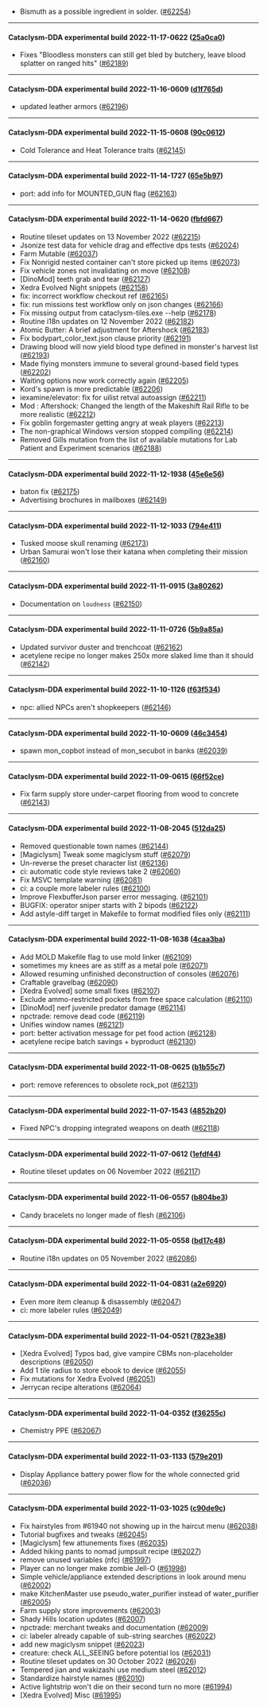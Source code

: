 * Bismuth as a possible ingredient in solder. ([#62254](https://github.com/CleverRaven/Cataclysm-DDA/pull/62254))

---

#### Cataclysm-DDA experimental build 2022-11-17-0622 ([25a0ca0](https://github.com/CleverRaven/Cataclysm-DDA/releases/tag/cdda-experimental-2022-11-17-0622))

* Fixes "Bloodless monsters can still get bled by butchery, leave blood splatter on ranged hits" ([#62189](https://github.com/CleverRaven/Cataclysm-DDA/pull/62189))

---

#### Cataclysm-DDA experimental build 2022-11-16-0609 ([d1f765d](https://github.com/CleverRaven/Cataclysm-DDA/releases/tag/cdda-experimental-2022-11-16-0609))

* updated leather armors ([#62196](https://github.com/CleverRaven/Cataclysm-DDA/pull/62196))

---

#### Cataclysm-DDA experimental build 2022-11-15-0608 ([90c0612](https://github.com/CleverRaven/Cataclysm-DDA/releases/tag/cdda-experimental-2022-11-15-0608))

* Cold Tolerance and Heat Tolerance traits ([#62145](https://github.com/CleverRaven/Cataclysm-DDA/pull/62145))

---

#### Cataclysm-DDA experimental build 2022-11-14-1727 ([65e5b97](https://github.com/CleverRaven/Cataclysm-DDA/releases/tag/cdda-experimental-2022-11-14-1727))

* port: add info for MOUNTED_GUN flag ([#62163](https://github.com/CleverRaven/Cataclysm-DDA/pull/62163))

---

#### Cataclysm-DDA experimental build 2022-11-14-0620 ([fbfd667](https://github.com/CleverRaven/Cataclysm-DDA/releases/tag/cdda-experimental-2022-11-14-0620))

* Routine tileset updates on 13 November 2022 ([#62215](https://github.com/CleverRaven/Cataclysm-DDA/pull/62215))
* Jsonize test data for vehicle drag and effective dps tests ([#62024](https://github.com/CleverRaven/Cataclysm-DDA/pull/62024))
* Farm Mutable ([#62037](https://github.com/CleverRaven/Cataclysm-DDA/pull/62037))
* Fix Nonrigid nested container can't store picked up items ([#62073](https://github.com/CleverRaven/Cataclysm-DDA/pull/62073))
* Fix vehicle zones not invalidating on move ([#62108](https://github.com/CleverRaven/Cataclysm-DDA/pull/62108))
* [DinoMod] teeth grab and tear ([#62127](https://github.com/CleverRaven/Cataclysm-DDA/pull/62127))
* Xedra Evolved Night snippets ([#62158](https://github.com/CleverRaven/Cataclysm-DDA/pull/62158))
* fix: incorrect workflow checkout ref ([#62165](https://github.com/CleverRaven/Cataclysm-DDA/pull/62165))
* fix: run missions test workflow only on json changes ([#62166](https://github.com/CleverRaven/Cataclysm-DDA/pull/62166))
* Fix missing output from cataclysm-tiles.exe --help ([#62178](https://github.com/CleverRaven/Cataclysm-DDA/pull/62178))
* Routine i18n updates on 12 November 2022 ([#62182](https://github.com/CleverRaven/Cataclysm-DDA/pull/62182))
* Atomic Butter: A brief adjustment for Aftershock ([#62183](https://github.com/CleverRaven/Cataclysm-DDA/pull/62183))
* Fix bodypart_color_text.json clause priority ([#62191](https://github.com/CleverRaven/Cataclysm-DDA/pull/62191))
* Drawing blood will now yield blood type defined in monster's harvest list ([#62193](https://github.com/CleverRaven/Cataclysm-DDA/pull/62193))
* Made flying monsters immune to several ground-based field types ([#62202](https://github.com/CleverRaven/Cataclysm-DDA/pull/62202))
* Waiting options now work correctly again ([#62205](https://github.com/CleverRaven/Cataclysm-DDA/pull/62205))
* Kord's spawn is more predictable ([#62206](https://github.com/CleverRaven/Cataclysm-DDA/pull/62206))
* iexamine/elevator: fix for uilist retval autoassign ([#62211](https://github.com/CleverRaven/Cataclysm-DDA/pull/62211))
* Mod : Aftershock: Changed the length of the Makeshift Rail Rifle to be more realistic ([#62212](https://github.com/CleverRaven/Cataclysm-DDA/pull/62212))
* Fix goblin forgemaster getting angry at weak players ([#62213](https://github.com/CleverRaven/Cataclysm-DDA/pull/62213))
* The non-graphical Windows version stopped compiling ([#62214](https://github.com/CleverRaven/Cataclysm-DDA/pull/62214))
* Removed Gills mutation from the list of available mutations for Lab Patient and Experiment scenarios ([#62188](https://github.com/CleverRaven/Cataclysm-DDA/pull/62188))

---

#### Cataclysm-DDA experimental build 2022-11-12-1938 ([45e6e56](https://github.com/CleverRaven/Cataclysm-DDA/releases/tag/cdda-experimental-2022-11-12-1938))

* baton fix ([#62175](https://github.com/CleverRaven/Cataclysm-DDA/pull/62175))
* Advertising brochures in mailboxes ([#62149](https://github.com/CleverRaven/Cataclysm-DDA/pull/62149))

---

#### Cataclysm-DDA experimental build 2022-11-12-1033 ([794e411](https://github.com/CleverRaven/Cataclysm-DDA/releases/tag/cdda-experimental-2022-11-12-1033))

* Tusked moose skull renaming ([#62173](https://github.com/CleverRaven/Cataclysm-DDA/pull/62173))
* Urban Samurai won't lose their katana when completing their mission ([#62160](https://github.com/CleverRaven/Cataclysm-DDA/pull/62160))

---

#### Cataclysm-DDA experimental build 2022-11-11-0915 ([3a80262](https://github.com/CleverRaven/Cataclysm-DDA/releases/tag/cdda-experimental-2022-11-11-0915))

* Documentation on `loudness` ([#62150](https://github.com/CleverRaven/Cataclysm-DDA/pull/62150))

---

#### Cataclysm-DDA experimental build 2022-11-11-0726 ([5b9a85a](https://github.com/CleverRaven/Cataclysm-DDA/releases/tag/cdda-experimental-2022-11-11-0726))

* Updated survivor duster and trenchcoat ([#62162](https://github.com/CleverRaven/Cataclysm-DDA/pull/62162))
* acetylene recipe no longer makes 250x more slaked lime than it should ([#62142](https://github.com/CleverRaven/Cataclysm-DDA/pull/62142))

---

#### Cataclysm-DDA experimental build 2022-11-10-1126 ([f63f534](https://github.com/CleverRaven/Cataclysm-DDA/releases/tag/cdda-experimental-2022-11-10-1126))

* npc: allied NPCs aren't shopkeepers ([#62146](https://github.com/CleverRaven/Cataclysm-DDA/pull/62146))

---

#### Cataclysm-DDA experimental build 2022-11-10-0609 ([46c3454](https://github.com/CleverRaven/Cataclysm-DDA/releases/tag/cdda-experimental-2022-11-10-0609))

* spawn mon_copbot instead of mon_secubot in banks ([#62039](https://github.com/CleverRaven/Cataclysm-DDA/pull/62039))

---

#### Cataclysm-DDA experimental build 2022-11-09-0615 ([66f52ce](https://github.com/CleverRaven/Cataclysm-DDA/releases/tag/cdda-experimental-2022-11-09-0615))

* Fix farm supply store under-carpet flooring from wood to concrete ([#62143](https://github.com/CleverRaven/Cataclysm-DDA/pull/62143))

---

#### Cataclysm-DDA experimental build 2022-11-08-2045 ([512da25](https://github.com/CleverRaven/Cataclysm-DDA/releases/tag/cdda-experimental-2022-11-08-2045))

* Removed questionable town names ([#62144](https://github.com/CleverRaven/Cataclysm-DDA/pull/62144))
* [Magiclysm] Tweak some magiclysm stuff ([#62079](https://github.com/CleverRaven/Cataclysm-DDA/pull/62079))
* Un-reverse the preset character list ([#62136](https://github.com/CleverRaven/Cataclysm-DDA/pull/62136))
* ci: automatic code style reviews take 2 ([#62060](https://github.com/CleverRaven/Cataclysm-DDA/pull/62060))
* Fix MSVC template warning ([#62081](https://github.com/CleverRaven/Cataclysm-DDA/pull/62081))
* ci: a couple more labeler rules ([#62100](https://github.com/CleverRaven/Cataclysm-DDA/pull/62100))
* Improve FlexbufferJson parser error messaging. ([#62101](https://github.com/CleverRaven/Cataclysm-DDA/pull/62101))
* BUGFIX: operator sniper starts with 2 bipods ([#62122](https://github.com/CleverRaven/Cataclysm-DDA/pull/62122))
* Add astyle-diff target in Makefile to format modified files only ([#62111](https://github.com/CleverRaven/Cataclysm-DDA/pull/62111))

---

#### Cataclysm-DDA experimental build 2022-11-08-1638 ([4caa3ba](https://github.com/CleverRaven/Cataclysm-DDA/releases/tag/cdda-experimental-2022-11-08-1638))

* Add MOLD Makefile flag to use mold linker ([#62109](https://github.com/CleverRaven/Cataclysm-DDA/pull/62109))
* sometimes my knees are as stiff as a metal pole ([#62071](https://github.com/CleverRaven/Cataclysm-DDA/pull/62071))
* Allowed resuming unfinished deconstruction of consoles ([#62076](https://github.com/CleverRaven/Cataclysm-DDA/pull/62076))
* Craftable gravelbag ([#62090](https://github.com/CleverRaven/Cataclysm-DDA/pull/62090))
* [Xedra Evolved] some small fixes ([#62107](https://github.com/CleverRaven/Cataclysm-DDA/pull/62107))
* Exclude ammo-restricted pockets from free space calculation ([#62110](https://github.com/CleverRaven/Cataclysm-DDA/pull/62110))
* [DinoMod] nerf juvenile predator damage ([#62114](https://github.com/CleverRaven/Cataclysm-DDA/pull/62114))
* npctrade: remove dead code ([#62119](https://github.com/CleverRaven/Cataclysm-DDA/pull/62119))
* Unifies window names ([#62121](https://github.com/CleverRaven/Cataclysm-DDA/pull/62121))
* port: better activation message for pet food action ([#62128](https://github.com/CleverRaven/Cataclysm-DDA/pull/62128))
* acetylene recipe batch savings + byproduct ([#62130](https://github.com/CleverRaven/Cataclysm-DDA/pull/62130))

---

#### Cataclysm-DDA experimental build 2022-11-08-0625 ([b1b55c7](https://github.com/CleverRaven/Cataclysm-DDA/releases/tag/cdda-experimental-2022-11-08-0625))

* port: remove references to obsolete rock_pot ([#62131](https://github.com/CleverRaven/Cataclysm-DDA/pull/62131))

---

#### Cataclysm-DDA experimental build 2022-11-07-1543 ([4852b20](https://github.com/CleverRaven/Cataclysm-DDA/releases/tag/cdda-experimental-2022-11-07-1543))

* Fixed NPC's dropping integrated weapons on death ([#62118](https://github.com/CleverRaven/Cataclysm-DDA/pull/62118))

---

#### Cataclysm-DDA experimental build 2022-11-07-0612 ([1efdf44](https://github.com/CleverRaven/Cataclysm-DDA/releases/tag/cdda-experimental-2022-11-07-0612))

* Routine tileset updates on 06 November 2022 ([#62117](https://github.com/CleverRaven/Cataclysm-DDA/pull/62117))

---

#### Cataclysm-DDA experimental build 2022-11-06-0557 ([b804be3](https://github.com/CleverRaven/Cataclysm-DDA/releases/tag/cdda-experimental-2022-11-06-0557))

* Candy bracelets no longer made of flesh ([#62106](https://github.com/CleverRaven/Cataclysm-DDA/pull/62106))

---

#### Cataclysm-DDA experimental build 2022-11-05-0558 ([bd17c48](https://github.com/CleverRaven/Cataclysm-DDA/releases/tag/cdda-experimental-2022-11-05-0558))

* Routine i18n updates on 05 November 2022 ([#62086](https://github.com/CleverRaven/Cataclysm-DDA/pull/62086))

---

#### Cataclysm-DDA experimental build 2022-11-04-0831 ([a2e6920](https://github.com/CleverRaven/Cataclysm-DDA/releases/tag/cdda-experimental-2022-11-04-0831))

* Even more item cleanup & disassembly ([#62047](https://github.com/CleverRaven/Cataclysm-DDA/pull/62047))
* ci: more labeler rules ([#62049](https://github.com/CleverRaven/Cataclysm-DDA/pull/62049))

---

#### Cataclysm-DDA experimental build 2022-11-04-0521 ([7823e38](https://github.com/CleverRaven/Cataclysm-DDA/releases/tag/cdda-experimental-2022-11-04-0521))

* [Xedra Evolved] Typos bad, give vampire CBMs non-placeholder descriptions ([#62050](https://github.com/CleverRaven/Cataclysm-DDA/pull/62050))
* Add 1 tile radius to store ebook to device ([#62055](https://github.com/CleverRaven/Cataclysm-DDA/pull/62055))
* Fix mutations for Xedra Evolved ([#62051](https://github.com/CleverRaven/Cataclysm-DDA/pull/62051))
* Jerrycan recipe alterations ([#62064](https://github.com/CleverRaven/Cataclysm-DDA/pull/62064))

---

#### Cataclysm-DDA experimental build 2022-11-04-0352 ([f36255c](https://github.com/CleverRaven/Cataclysm-DDA/releases/tag/cdda-experimental-2022-11-04-0352))

* Chemistry PPE ([#62067](https://github.com/CleverRaven/Cataclysm-DDA/pull/62067))

---

#### Cataclysm-DDA experimental build 2022-11-03-1133 ([579e201](https://github.com/CleverRaven/Cataclysm-DDA/releases/tag/cdda-experimental-2022-11-03-1133))

* Display Appliance battery power flow for the whole connected grid ([#62036](https://github.com/CleverRaven/Cataclysm-DDA/pull/62036))

---

#### Cataclysm-DDA experimental build 2022-11-03-1025 ([c90de9c](https://github.com/CleverRaven/Cataclysm-DDA/releases/tag/cdda-experimental-2022-11-03-1025))

* Fix hairstyles from #61940 not showing up in the haircut menu ([#62038](https://github.com/CleverRaven/Cataclysm-DDA/pull/62038))
* Tutorial bugfixes and tweaks ([#62045](https://github.com/CleverRaven/Cataclysm-DDA/pull/62045))
* [Magiclysm] few attunements fixes ([#62035](https://github.com/CleverRaven/Cataclysm-DDA/pull/62035))
* Added hiking pants to nomad jumpsuit recipe ([#62027](https://github.com/CleverRaven/Cataclysm-DDA/pull/62027))
* remove unused variables (nfc) ([#61997](https://github.com/CleverRaven/Cataclysm-DDA/pull/61997))
* Player can no longer make zombie Jell-O ([#61998](https://github.com/CleverRaven/Cataclysm-DDA/pull/61998))
* Simple vehicle/appliance extended descriptions in look around menu ([#62002](https://github.com/CleverRaven/Cataclysm-DDA/pull/62002))
* make KitchenMaster use pseudo_water_purifier instead of water_purifier ([#62005](https://github.com/CleverRaven/Cataclysm-DDA/pull/62005))
* Farm supply store improvements ([#62003](https://github.com/CleverRaven/Cataclysm-DDA/pull/62003))
* Shady Hills location updates ([#62007](https://github.com/CleverRaven/Cataclysm-DDA/pull/62007))
* npctrade: merchant tweaks and documentation ([#62009](https://github.com/CleverRaven/Cataclysm-DDA/pull/62009))
* ci: labeler already capable of sub-string searches ([#62022](https://github.com/CleverRaven/Cataclysm-DDA/pull/62022))
* add new magiclysm snippet ([#62023](https://github.com/CleverRaven/Cataclysm-DDA/pull/62023))
* creature: check ALL_SEEING before potential los ([#62031](https://github.com/CleverRaven/Cataclysm-DDA/pull/62031))
* Routine tileset updates on 30 October 2022 ([#62026](https://github.com/CleverRaven/Cataclysm-DDA/pull/62026))
* Tempered jian and wakizashi use medium steel ([#62012](https://github.com/CleverRaven/Cataclysm-DDA/pull/62012))
* Standardize hairstyle names ([#62010](https://github.com/CleverRaven/Cataclysm-DDA/pull/62010))
* Active lightstrip won't die on their second turn no more ([#61994](https://github.com/CleverRaven/Cataclysm-DDA/pull/61994))
* [Xedra Evolved] Misc ([#61995](https://github.com/CleverRaven/Cataclysm-DDA/pull/61995))
